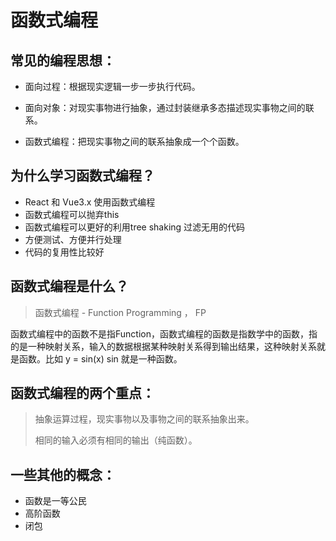 # 函数式编程

## 常见的编程思想：

- 面向过程：根据现实逻辑一步一步执行代码。

- 面向对象：对现实事物进行抽象，通过封装继承多态描述现实事物之间的联系。

- 函数式编程：把现实事物之间的联系抽象成一个个函数。

## 为什么学习函数式编程？

* React 和 Vue3.x 使用函数式编程
* 函数式编程可以抛弃this
* 函数式编程可以更好的利用tree shaking 过滤无用的代码
* 方便测试、方便并行处理
* 代码的复用性比较好 

## 函数式编程是什么？

> 函数式编程 - Function Programming ， FP

函数式编程中的函数不是指Function，函数式编程的函数是指数学中的函数，指的是一种映射关系，输入的数据根据某种映射关系得到输出结果，这种映射关系就是函数。比如 y = sin(x) sin 就是一种函数。

## 函数式编程的两个重点：

> 抽象运算过程，现实事物以及事物之间的联系抽象出来。
> 
> 相同的输入必须有相同的输出（纯函数）。 

## 一些其他的概念：

* 函数是一等公民
* 高阶函数
* 闭包
